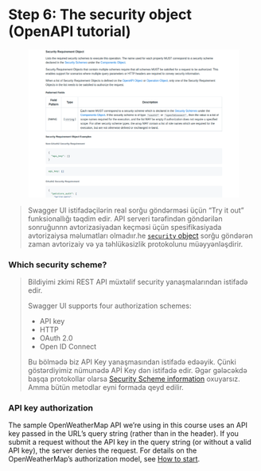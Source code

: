 # Step 6: The security object (OpenAPI tutorial)

<figure><img src=".gitbook/assets/image (2).png" alt=""><figcaption></figcaption></figure>

> Swagger UI  istifadəçilərin real sorğu göndərməsi üçün “Try it out” funksionallığı təqdim edir. API serveri tərəfindən göndərilən sonruğunnn avtorizasiyadan keçməsi üçün spesifikasiyada avtorizaiysa məlumatları olmadıır.he [`security` object](https://github.com/OAI/OpenAPI-Specification/blob/master/versions/3.1.0.md#securityRequirementObject) sorğu göndərən zaman avtorizaiy və ya təhlükəsizlik protokolunu müəyyənləşdirir.

### Which security scheme? 

> Bildiyimi zkimi REST API müxtəlif security yanaşmalarından istifadə edir.&#x20;
>
> Swagger UI supports four authorization schemes:
>
> * API key
> * HTTP
> * OAuth 2.0
> * Open ID Connect
>
> Bu bölmədə biz API Key yanaşmasından istifadə edəəyik. Çünki göstərdiyimiz nümunədə APİ Key dən istifadə edir. Əgər gələcəkdə başqa protokollar olarsa [Security Scheme information](https://github.com/OAI/OpenAPI-Specification/blob/master/versions/3.1.0.md#security-scheme-object) oxuyarsız. Amma bütün metodlar eyni formada qeyd edilir.

### API key authorization

The sample OpenWeatherMap API we’re using in this course uses an API key passed in the URL’s query string (rather than in the header). If you submit a request without the API key in the query string (or without a valid API key), the server denies the request. For details on the OpenWeatherMap’s authorization model, see [How to start](https://openweathermap.org/appid#use).

>
